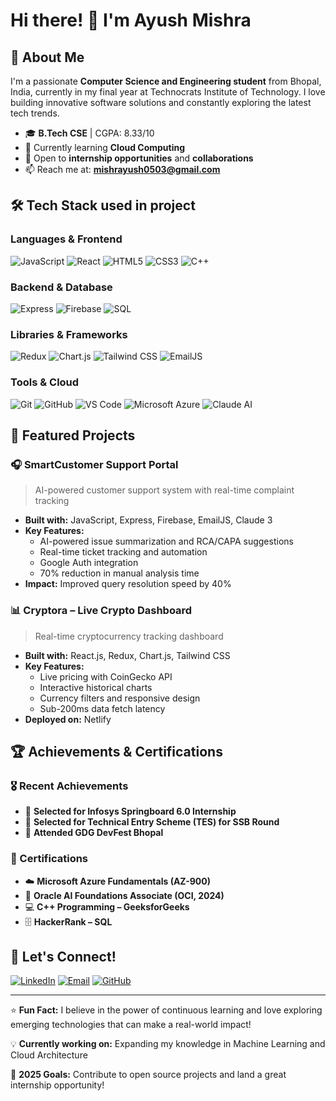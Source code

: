 # Hi there! 👋 I'm Ayush Mishra

## 🚀 About Me

I'm a passionate **Computer Science and Engineering student** from Bhopal, India, currently in my final year at Technocrats Institute of Technology. I love building innovative software solutions and constantly exploring the latest tech trends.

- 🎓 **B.Tech CSE** | CGPA: 8.33/10
- 🌱 Currently learning **Cloud Computing** 
- 💼 Open to **internship opportunities** and **collaborations**
- 📫 Reach me at: **mishrayush0503@gmail.com**

## 🛠️ Tech Stack used in project

### Languages & Frontend
![JavaScript](https://img.shields.io/badge/-JavaScript-F7DF1E?style=flat-square&logo=javascript&logoColor=black)
![React](https://img.shields.io/badge/-React-61DAFB?style=flat-square&logo=react&logoColor=black)
![HTML5](https://img.shields.io/badge/-HTML5-E34F26?style=flat-square&logo=html5&logoColor=white)
![CSS3](https://img.shields.io/badge/-CSS3-1572B6?style=flat-square&logo=css3&logoColor=white)
![C++](https://img.shields.io/badge/-C++-00599C?style=flat-square&logo=c%2B%2B&logoColor=white)

### Backend & Database
![Express](https://img.shields.io/badge/-Express-000000?style=flat-square&logo=express&logoColor=white)
![Firebase](https://img.shields.io/badge/-Firebase-FFCA28?style=flat-square&logo=firebase&logoColor=black)
![SQL](https://img.shields.io/badge/-SQL-336791?style=flat-square&logo=postgresql&logoColor=white)

### Libraries & Frameworks
![Redux](https://img.shields.io/badge/-Redux-764ABC?style=flat-square&logo=redux&logoColor=white)
![Chart.js](https://img.shields.io/badge/-Chart.js-FF6384?style=flat-square&logo=chart.js&logoColor=white)
![Tailwind CSS](https://img.shields.io/badge/-Tailwind%20CSS-38B2AC?style=flat-square&logo=tailwind-css&logoColor=white)
![EmailJS](https://img.shields.io/badge/-EmailJS-0078D4?style=flat-square&logo=email&logoColor=white)

### Tools & Cloud
![Git](https://img.shields.io/badge/-Git-F05032?style=flat-square&logo=git&logoColor=white)
![GitHub](https://img.shields.io/badge/-GitHub-181717?style=flat-square&logo=github&logoColor=white)
![VS Code](https://img.shields.io/badge/-VS%20Code-007ACC?style=flat-square&logo=visual-studio-code&logoColor=white)
![Microsoft Azure](https://img.shields.io/badge/-Azure-0078D4?style=flat-square&logo=microsoft-azure&logoColor=white)
![Claude AI](https://img.shields.io/badge/-Claude%20AI-FF6B35?style=flat-square&logo=anthropic&logoColor=white)

## 🎯 Featured Projects

### 🎧 SmartCustomer Support Portal
> AI-powered customer support system with real-time complaint tracking

- **Built with:** JavaScript, Express, Firebase, EmailJS, Claude 3
- **Key Features:** 
  - AI-powered issue summarization and RCA/CAPA suggestions
  - Real-time ticket tracking and automation
  - Google Auth integration
  - 70% reduction in manual analysis time
- **Impact:** Improved query resolution speed by 40%

### 📊 Cryptora – Live Crypto Dashboard
> Real-time cryptocurrency tracking dashboard

- **Built with:** React.js, Redux, Chart.js, Tailwind CSS
- **Key Features:**
  - Live pricing with CoinGecko API
  - Interactive historical charts
  - Currency filters and responsive design
  - Sub-200ms data fetch latency
- **Deployed on:** Netlify

## 🏆 Achievements & Certifications

### 🎖️ Recent Achievements
- 🌟 **Selected for Infosys Springboard 6.0 Internship**
- 🎯 **Selected for Technical Entry Scheme (TES) for SSB Round**
- 🚀 **Attended GDG DevFest Bhopal**

### 📜 Certifications
- ☁️ **Microsoft Azure Fundamentals (AZ-900)**
- 🤖 **Oracle AI Foundations Associate (OCI, 2024)**
- 💻 **C++ Programming – GeeksforGeeks**
- 🗄️ **HackerRank – SQL**

## 🤝 Let's Connect!

[![LinkedIn](https://img.shields.io/badge/-LinkedIn-0077B5?style=flat-square&logo=linkedin&logoColor=white)](https://www.linkedin.com/in/ayush-mishra-705002257/)
[![Email](https://img.shields.io/badge/-Email-D14836?style=flat-square&logo=gmail&logoColor=white)](mailto:mishrayush0503@gmail.com)
[![GitHub](https://img.shields.io/badge/-GitHub-181717?style=flat-square&logo=github&logoColor=white)](https://github.com/Ayush5304)

---

⭐️ **Fun Fact:** I believe in the power of continuous learning and love exploring emerging technologies that can make a real-world impact!

💡 **Currently working on:** Expanding my knowledge in Machine Learning and Cloud Architecture

🎯 **2025 Goals:** Contribute to open source projects and land a great internship opportunity!
